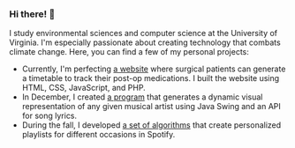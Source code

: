 ### Hi there! 👋

I study environmental sciences and computer science at the University of Virginia. I'm especially passionate about creating technology that combats climate change. Here, you can find a few of my personal projects:

- Currently, I'm perfecting [a website](https://github.com/k-mcc/medication-schedule) where surgical patients can generate a timetable to track their post-op medications. I built the website using HTML, CSS, JavaScript, and PHP. 
- In December, I created [a program](https://github.com/k-mcc/art) that generates a dynamic visual representation of any given musical artist using Java Swing and an API for song lyrics. 
- During the fall, I developed [a set of algorithms](https://github.com/k-mcc/web-apps) that create personalized playlists for different occasions in Spotify.

<!--
**k-mcc/k-mcc** is a ✨ _special_ ✨ repository because its `README.md` (this file) appears on your GitHub profile.

Here are some ideas to get you started:

- 🔭 I’m currently working on ...
- 🌱 I’m currently learning ...
- 👯 I’m looking to collaborate on ...
- 🤔 I’m looking for help with ...
- 💬 Ask me about ...
- 📫 How to reach me: ...
- 😄 Pronouns: ...
- ⚡ Fun fact: ...
-->
